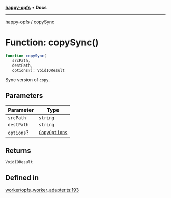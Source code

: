 [**happy-opfs**](../README.md) • **Docs**

***

[happy-opfs](../README.md) / copySync

# Function: copySync()

```ts
function copySync(
   srcPath, 
   destPath, 
   options?): VoidIOResult
```

Sync version of `copy`.

## Parameters

| Parameter | Type |
| ------ | ------ |
| `srcPath` | `string` |
| `destPath` | `string` |
| `options`? | [`CopyOptions`](../interfaces/CopyOptions.md) |

## Returns

`VoidIOResult`

## Defined in

[worker/opfs\_worker\_adapter.ts:193](https://github.com/JiangJie/happy-opfs/blob/a4847fb43bf2d37df760679e172324cb91fbf2ca/src/worker/opfs_worker_adapter.ts#L193)

